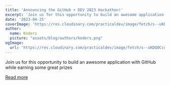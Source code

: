 ```yaml
---
title: 'Announcing the GitHub + DEV 2023 Hackathon!'
excerpt: 'Join us for this opportunity to build an awesome application with GitHub while earning some great prizes'
date: '2023-04-25'
coverImage: 'https://res.cloudinary.com/practicaldev/image/fetch/s--uKDQOCcd--/c_imagga_scale,f_auto,fl_progressive,h_420,q_auto,w_1000/https://dev-to-uploads.s3.amazonaws.com/uploads/articles/9bbbsh01np9qcxiqvbyf.jpg'
author:
  name: Koders
  picture: "assets/blog/authors/koders.png"
ogImage:
  url: 'https://res.cloudinary.com/practicaldev/image/fetch/s--uKDQOCcd--/c_imagga_scale,f_auto,fl_progressive,h_420,q_auto,w_1000/https://dev-to-uploads.s3.amazonaws.com/uploads/articles/9bbbsh01np9qcxiqvbyf.jpg'
---
```


Join us for this opportunity to build an awesome application with GitHub while earning some great prizes

[Read more](https://dev.to/devteam/announcing-the-github-dev-2023-hackathon-4ocn)
